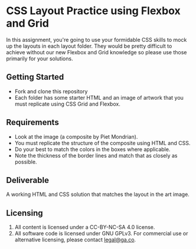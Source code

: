 # CSS Layout Practice using Flexbox and Grid

In this assignment, you're going to use your formidable CSS skills to mock up the layouts in each layout folder. They would be pretty difficult to achieve without our new Flexbox and Grid knowledge so please use those primarily for your solutions.

## Getting Started

* Fork and clone this repository
* Each folder has some starter HTML and an image of artwork that you must replicate using CSS Grid and Flexbox.

## Requirements

* Look at the image (a composite by Piet Mondrian).
* You must replicate the structure of the composite using HTML and CSS.
* Do your best to match the colors in the boxes where applicable.
* Note the thickness of the border lines and match that as closely as possible.

## Deliverable

A working HTML and CSS solution that matches the layout in the art image.

## Licensing
1. All content is licensed under a CC-BY-NC-SA 4.0 license.
2. All software code is licensed under GNU GPLv3. For commercial use or alternative licensing, please contact legal@ga.co.
